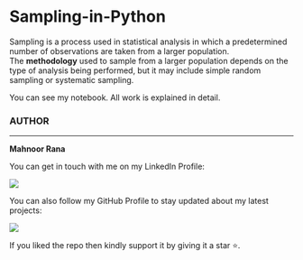 # Sampling-in-Python


Sampling is a process used in statistical analysis in which a predetermined number of observations are taken from a larger population. <br>
The **methodology** used to sample from a larger population depends on the type of analysis being performed, but it may include simple random sampling or systematic sampling.

You can see my notebook. All work is explained in detail.










### AUTHOR
<hr>
<strong>Mahnoor Rana</strong>


You can get in touch with me on my LinkedIn Profile:



<a href = "https://www.linkedin.com/in/mahnoor-rana"><img src="https://img.icons8.com/fluent/48/000000/linkedin.png"/></a>







You can also follow my GitHub Profile to stay updated about my latest projects:


<a href = "https://github.com/Mahnoor-Rana"><img src="https://img.icons8.com/fluent/48/000000/github.png"/></a>


If you liked the repo then kindly support it by giving it a star ⭐.